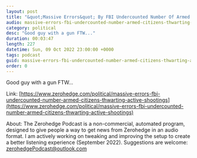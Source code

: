```yaml
---
layout: post
title: "&quot;Massive Errors&quot; By FBI Undercounted Number Of Armed Citizens Thwarting Active Shootings"
audio: massive-errors-fbi-undercounted-number-armed-citizens-thwarting-active-shootings-0
category: political
desc: "Good guy with a gun FTW..."
duration: 00:03:47
length: 227
datetime: Sun, 09 Oct 2022 23:00:00 +0000
tags: podcast
guid: massive-errors-fbi-undercounted-number-armed-citizens-thwarting-active-shootings-0
order: 0
---
```

Good guy with a gun FTW...

Link: [https://www.zerohedge.com/political/massive-errors-fbi-undercounted-number-armed-citizens-thwarting-active-shootings](https://www.zerohedge.com/political/massive-errors-fbi-undercounted-number-armed-citizens-thwarting-active-shootings)

About: The Zerohedge Podcast is a non-commercial, automated program, designed to give people a way to get news from Zerohedge in an audio format.  I am actively working on tweaking and improving the setup to create a better listening experience (September 2022).  Suggestions are welcome: [zerohedgePodcast@outlook.com](mailto:zerohedgePodcast@outlook.com)